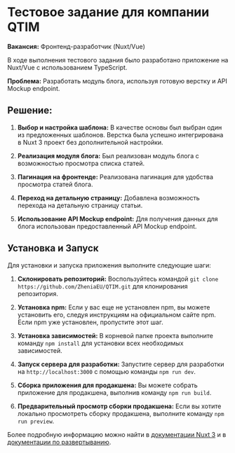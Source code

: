 # Тестовое задание для компании QTIM

**Вакансия:** Фронтенд-разработчик (Nuxt/Vue)

В ходе выполнения тестового задания было разработано приложение на Nuxt/Vue с использованием TypeScript.

**Проблема:** Разработать модуль блога, используя готовую верстку и API Mockup endpoint.

## Решение:

1. **Выбор и настройка шаблона:** В качестве основы был выбран один из предложенных шаблонов. Верстка была успешно интегрирована в Nuxt 3 проект без дополнительной настройки.

2. **Реализация модуля блога:** Был реализован модуль блога с возможностью просмотра списка статей.

3. **Пагинация на фронтенде:** Реализована пагинация для удобства просмотра статей блога.

4. **Переход на детальную страницу:** Добавлена возможность перехода на детальную страницу статьи.

5. **Использование API Mockup endpoint:** Для получения данных для блога использован предоставленный API Mockup endpoint.

## Установка и Запуск

Для установки и запуска приложения выполните следующие шаги:

1. **Склонировать репозиторий:** Воспользуйтесь командой `git clone https://github.com/ZheniaEU/QTIM.git` для клонирования репозитория.

2. **Установка npm:** Если у вас еще не установлен npm, вы можете установить его, следуя инструкциям на официальном сайте npm. Если npm уже установлен, пропустите этот шаг.

3. **Установка зависимостей:** В корневой папке проекта выполните команду `npm install` для установки всех необходимых зависимостей.

4. **Запуск сервера для разработки:** Запустите сервер для разработки на `http://localhost:3000` с помощью команды `npm run dev`.

5. **Сборка приложения для продакшена:** Вы можете собрать приложение для продакшена, выполнив команду `npm run build`.

6. **Предварительный просмотр сборки продакшена:** Если вы хотите локально просмотреть сборку продакшена, выполните команду `npm run preview`.

Более подробную информацию можно найти в [документации Nuxt 3](https://nuxt.com/docs/getting-started/introduction) и в [документации по развертыванию](https://nuxt.com/docs/getting-started/deployment).
